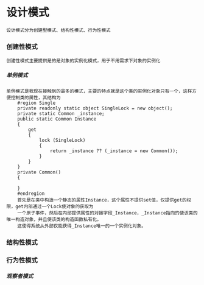 # 设计模式
    设计模式分为创建型模式、结构性模式、行为性模式
### 创建性模式
    创建性模式主要提供是的是对象的实例化模式，用于不用需求下对象的实例化
#####  单例模式
    单例模式是我现在接触到的最多的模式，主要的特点就是这个类的实例化对象只有一个，这样方便控制类的属性，其结构为        
        #region Single
        private readonly static object SingleLock = new object();
        private static Common _instance;
        public static Common Instance
        {
            get
            {
                lock (SingleLock)
                {
                    return _instance ?? (_instance = new Common());
                }
            }
        }
        private Common()
        {

        }
        #endregion
        首先是在类中构造一个静态的属性Instance，这个属性不提供set值，仅提供get的权限，get内部通过一个Lock使对象的获取为
        一个原子事件，然后在内部提供属性的对接字段_Instance，_Instance指向的使该类的唯一构造对象，并且使该类的构造函数私有化。
        这使得系统从外部仅能获得_Instance唯一的一个实例化对象。

### 结构性模式      
### 行为性模式
##### 观察者模式
